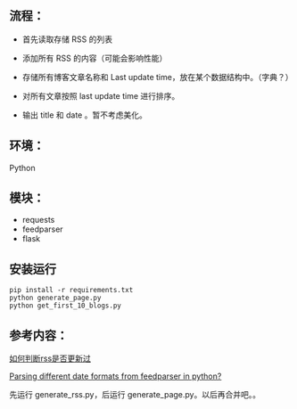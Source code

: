 ## 流程：

- 首先读取存储 RSS 的列表

- 添加所有 RSS 的内容（可能会影响性能）

- 存储所有博客文章名称和 Last update time，放在某个数据结构中。（字典？）

- 对所有文章按照 last update time 进行排序。

- 输出 title 和 date 。暂不考虑美化。

## 环境：

Python

## 模块：

- requests
- feedparser
- flask

## 安装运行

```
pip install -r requirements.txt
python generate_page.py
python get_first_10_blogs.py
```

## 参考内容：

[如何判断rss是否更新过](https://segmentfault.com/q/1010000002681837)

[Parsing different date formats from feedparser in python?](https://stackoverflow.com/questions/225274/parsing-different-date-formats-from-feedparser-in-python)

先运行 generate_rss.py，后运行 generate_page.py。以后再合并吧。。
